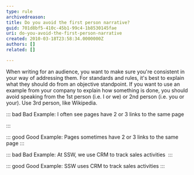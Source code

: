 ```yaml
---
type: rule
archivedreason: 
title: Do you avoid the first person narrative?
guid: 701d8bf5-410c-45b1-99c4-1b8530145fae
uri: do-you-avoid-the-first-person-narrative
created: 2010-03-18T23:58:34.0000000Z
authors: []
related: []

---
```


When writing for an audience, you want to make sure you're consistent in your way of addressing them. For standards and rules, it's best to explain what they should do from an objective standpoint.
 If you want to use an example from your company to explain how something is done, you should avoid speaking from the 1st person (i.e. I or we) or 2nd person (i.e. you or your). Use 3rd person, like Wikipedia.

<!--endintro-->


::: bad
Bad Example: I often see pages have 2 or 3 links to the same page

:::



::: good
Good Example: Pages sometimes have 2 or 3 links to the same page
:::



::: bad
Bad Example: At SSW, we use CRM to track sales activities 
:::



::: good
Good Example: SSW uses CRM to track sales activities
:::

